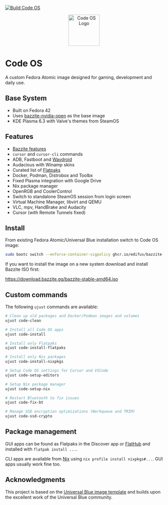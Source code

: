 [![Build Code OS](https://github.com/edifus/bazzite-nvidia-open/actions/workflows/build.yml/badge.svg)](https://github.com/edifus/bazzite-nvidia-open/actions/workflows/build.yml)

<div align="center">
  <picture>
    <source media="(prefers-color-scheme: light)" srcset="https://raw.githubusercontent.com/edifus/bazzite-nvidia-open/refs/heads/main/repo_files/code-logo-black.png">
    <img alt="Code OS Logo" src="https://raw.githubusercontent.com/edifus/bazzite-nvidia-open/refs/heads/main/repo_files/code-logo-white.png" width="100">
  </picture>
</div>

# Code OS

A custom Fedora Atomic image designed for gaming, development and daily use.

## Base System

- Built on Fedora 42
- Uses [bazzite-nvidia-open](https://bazzite.gg/) as the base image
- KDE Plasma 6.3 with Valve's themes from SteamOS

## Features

- [Bazzite features](https://github.com/ublue-os/bazzite#about--features)
- `cursor` and `cursor-cli` commands
- ADB, Fastboot and [Waydroid](https://docs.bazzite.gg/Installing_and_Managing_Software/Waydroid_Setup_Guide/)
- Audacious with Winamp skins
- Curated list of [Flatpaks](https://github.com/edifus/bazzite-nvidia-open/blob/main/repo/flatpaks)
- Docker, Podman, Distrobox and Toolbx
- Fixed Plasma integration with Google Drive
- Nix package manager
- OpenRGB and CoolerControl
- Switch to standalone SteamOS session from login screen
- Virtual Machine Manager, libvirt and QEMU
- VLC, mpv, HandBrake and Audacity
- Cursor (with Remote Tunnels fixed)

## Install

From existing Fedora Atomic/Universal Blue installation switch to Code OS image:

```bash
sudo bootc switch --enforce-container-sigpolicy ghcr.io/edifus/bazzite-nvidia-open:latest
```

If you want to install the image on a new system download and install Bazzite ISO first:

<https://download.bazzite.gg/bazzite-stable-amd64.iso>

## Custom commands

The following `ujust` commands are available:

```bash
# Clean up old packages and Docker/Podman images and volumes
ujust code-clean

# Install all Code OS apps
ujust code-install

# Install only Flatpaks
ujust code-install-flatpaks

# Install only Nix packages
ujust code-install-nixpkgs

# Setup Code OS settings for Cursor and VSCode
ujust code-setup-editors

# Setup Nix package manager
ujust code-setup-nix

# Restart Bluetooth to fix issues
ujust code-fix-bt

# Manage SSD encryption optimizations (Workqueue and TRIM)
ujust code-ssd-crypto
```

## Package management

GUI apps can be found as Flatpaks in the Discover app or [FlatHub](https://flathub.org/) and installed with `flatpak install ...`.

CLI apps are available from [Nix](https://search.nixos.org/packages) using `nix profile install nixpkgs#...`. GUI apps usually work fine too.

## Acknowledgments

This project is based on the [Universal Blue image template](https://github.com/ublue-os/image-template) and builds upon the excellent work of the Universal Blue community.
